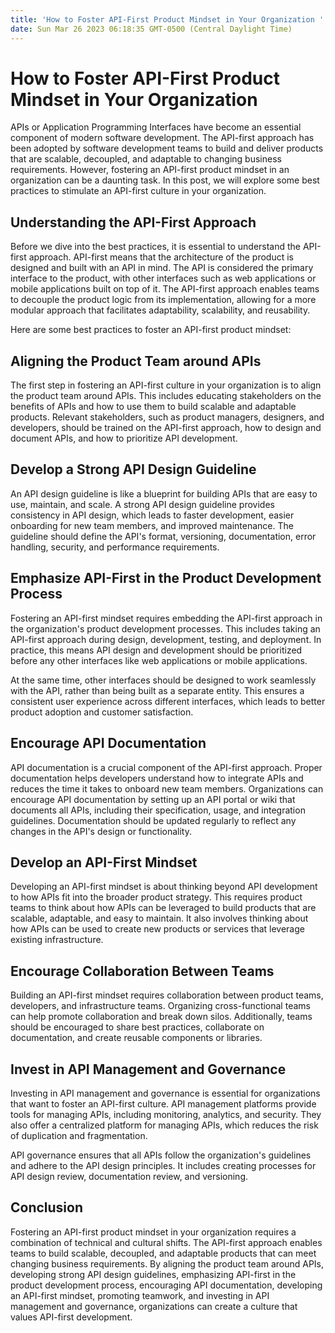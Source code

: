 ```yaml
---
title: 'How to Foster API-First Product Mindset in Your Organization '
date: Sun Mar 26 2023 06:18:35 GMT-0500 (Central Daylight Time)
---
```


# How to Foster API-First Product Mindset in Your Organization

APIs or Application Programming Interfaces have become an essential component of modern software development. The API-first approach has been adopted by software development teams to build and deliver products that are scalable, decoupled, and adaptable to changing business requirements. However, fostering an API-first product mindset in an organization can be a daunting task. In this post, we will explore some best practices to stimulate an API-first culture in your organization.

## Understanding the API-First Approach

Before we dive into the best practices, it is essential to understand the API-first approach. API-first means that the architecture of the product is designed and built with an API in mind. The API is considered the primary interface to the product, with other interfaces such as web applications or mobile applications built on top of it. The API-first approach enables teams to decouple the product logic from its implementation, allowing for a more modular approach that facilitates adaptability, scalability, and reusability.

Here are some best practices to foster an API-first product mindset:

## Aligning the Product Team around APIs

The first step in fostering an API-first culture in your organization is to align the product team around APIs. This includes educating stakeholders on the benefits of APIs and how to use them to build scalable and adaptable products. Relevant stakeholders, such as product managers, designers, and developers, should be trained on the API-first approach, how to design and document APIs, and how to prioritize API development.

## Develop a Strong API Design Guideline

An API design guideline is like a blueprint for building APIs that are easy to use, maintain, and scale. A strong API design guideline provides consistency in API design, which leads to faster development, easier onboarding for new team members, and improved maintenance. The guideline should define the API's format, versioning, documentation, error handling, security, and performance requirements.

## Emphasize API-First in the Product Development Process

Fostering an API-first mindset requires embedding the API-first approach in the organization's product development processes. This includes taking an API-first approach during design, development, testing, and deployment. In practice, this means API design and development should be prioritized before any other interfaces like web applications or mobile applications.

At the same time, other interfaces should be designed to work seamlessly with the API, rather than being built as a separate entity. This ensures a consistent user experience across different interfaces, which leads to better product adoption and customer satisfaction.

## Encourage API Documentation

API documentation is a crucial component of the API-first approach. Proper documentation helps developers understand how to integrate APIs and reduces the time it takes to onboard new team members. Organizations can encourage API documentation by setting up an API portal or wiki that documents all APIs, including their specification, usage, and integration guidelines. Documentation should be updated regularly to reflect any changes in the API's design or functionality.

## Develop an API-First Mindset

Developing an API-first mindset is about thinking beyond API development to how APIs fit into the broader product strategy. This requires product teams to think about how APIs can be leveraged to build products that are scalable, adaptable, and easy to maintain. It also involves thinking about how APIs can be used to create new products or services that leverage existing infrastructure.

## Encourage Collaboration Between Teams

Building an API-first mindset requires collaboration between product teams, developers, and infrastructure teams. Organizing cross-functional teams can help promote collaboration and break down silos. Additionally, teams should be encouraged to share best practices, collaborate on documentation, and create reusable components or libraries.

## Invest in API Management and Governance

Investing in API management and governance is essential for organizations that want to foster an API-first culture. API management platforms provide tools for managing APIs, including monitoring, analytics, and security. They also offer a centralized platform for managing APIs, which reduces the risk of duplication and fragmentation.

API governance ensures that all APIs follow the organization's guidelines and adhere to the API design principles. It includes creating processes for API design review, documentation review, and versioning.

## Conclusion

Fostering an API-first product mindset in your organization requires a combination of technical and cultural shifts. The API-first approach enables teams to build scalable, decoupled, and adaptable products that can meet changing business requirements. By aligning the product team around APIs, developing strong API design guidelines, emphasizing API-first in the product development process, encouraging API documentation, developing an API-first mindset, promoting teamwork, and investing in API management and governance, organizations can create a culture that values API-first development.
